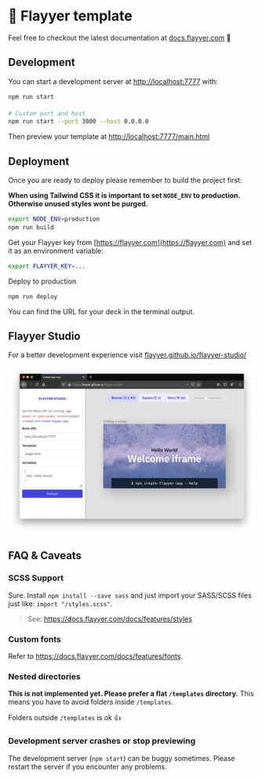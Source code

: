 # 🌠 Flayyer template

Feel free to checkout the latest documentation at [docs.flayyer.com](https://docs.flayyer.com) 📖

## Development

You can start a development server at [http://localhost:7777](http://localhost:7777) with:

```sh
npm run start

# Custom port and host
npm run start --port 3000 --host 0.0.0.0
```

Then preview your template at [http://localhost:7777/main.html](http://localhost:7777/main.html)

## Deployment

Once you are ready to deploy please remember to build the project first:

**When using Tailwind CSS it is important to set `NODE_ENV` to production. Otherwise unused styles wont be purged.**

```sh
export NODE_ENV=production
npm run build
```

Get your Flayyer key from [https://flayyer.com](https://flayyer.com) and set it as an environment variable:

```sh
export FLAYYER_KEY=...
```

Deploy to production

```sh
npm run deploy
```

You can find the URL for your deck in the terminal output.

## Flayyer Studio

For a better development experience visit [flayyer.github.io/flayyer-studio/](https://flayyer.github.io/flayyer-studio/)

![flayyer studio screenshot](https://github.com/flayyer/flayyer-studio/raw/main/.github/screenshot.png)

## FAQ & Caveats

### SCSS Support

Sure. Install `npm install --save sass` and just import your SASS/SCSS files just like: `import "/styles.scss"`.

> See: https://docs.flayyer.com/docs/features/styles

### Custom fonts

Refer to https://docs.flayyer.com/docs/features/fonts.

### Nested directories

**This is not implemented yet. Please prefer a flat `/templates` directory.** This means you have to avoid folders inside `/templates`.

Folders outside `/templates` is ok 👍

### Development server crashes or stop previewing

The development server (`npm start`) can be buggy sometimes. Please restart the server if you encounter any problems.
